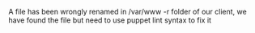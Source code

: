 A file has been wrongly renamed in /var/www -r folder of our client, we have found the file but need to use puppet lint syntax to fix it
